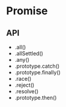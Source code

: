 # Promise

## API

- .all()
- .allSettled()
- .any()
- .prototype.catch()
- .prototype.finally()
- .race()
- .reject()
- .resolve()
- .prototype.then()
